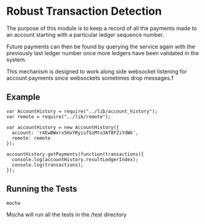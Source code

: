 # Robust Transaction Detection

The purpose of this module is to keep a record of all the payments made to an
account starting with a particular ledger sequence number.

Future payments can then be found by querying the service again with the 
previously last ledger number once more ledgers have been validated in the
system.

This mechanism is designed to work along side websocket listening for 
account payments since websockets sometimes drop messages.f

## Example

    var AccountHistory = require("../lib/account_history");
    var remote = require("../lib/remote");
    
    var accountHistory = new AccountHistory({ 
      account: 'r4EwBWxrx5HxYRyisfGzMto3AT8FZiYdWk',
      remote: remote
    });

    accountHistory.getPayments(function(transactions){
      console.log(accountHistory.resultLedgerIndex);
      console.log(transactions);
    });

## Running the Tests

    mocha

Mocha will run all the tests in the /test directory
